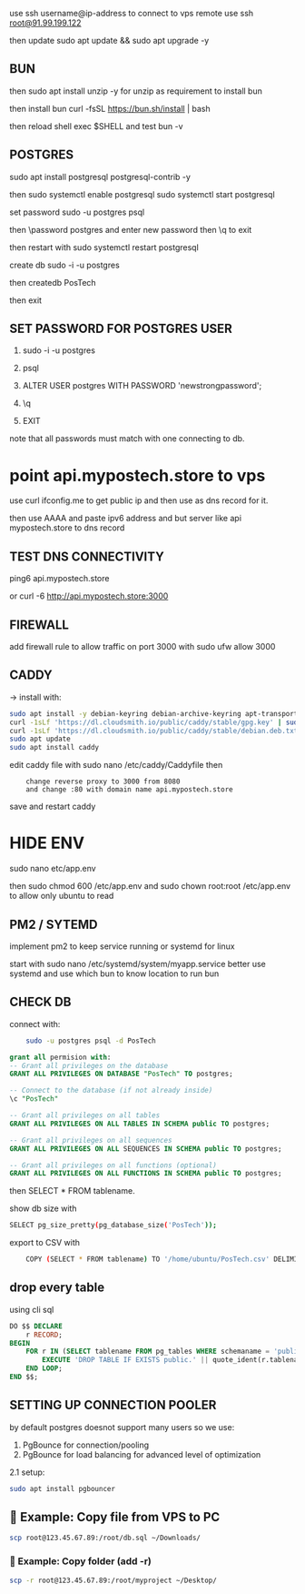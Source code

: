 use ssh username@ip-address to connect to vps remote use ssh root@91.99.199.122

then update sudo apt update && sudo apt upgrade -y

## BUN

then sudo apt install unzip -y for unzip as requirement to install bun

then install bun curl -fsSL https://bun.sh/install | bash

then reload shell exec $SHELL and test bun -v 

## POSTGRES
sudo apt install postgresql postgresql-contrib -y

then sudo systemctl enable postgresql
sudo systemctl start postgresql

set password sudo -u postgres psql

then \password postgres and enter new password then \q to exit

then restart with sudo systemctl restart postgresql

create db sudo -i -u postgres

then createdb PosTech

then exit

## SET PASSWORD FOR POSTGRES USER
1. sudo -i -u postgres

2. psql

3. ALTER USER postgres WITH PASSWORD 'newstrongpassword';

4. \q
5. EXIT

note that all passwords must match with one connecting to db.


# point api.mypostech.store to vps
use curl ifconfig.me to get public ip and then use as dns record for it.

then use AAAA and paste ipv6 address and but server like api mypostech.store to dns record 

## TEST DNS CONNECTIVITY

ping6 api.mypostech.store

or curl -6 http://api.mypostech.store:3000

## FIREWALL
add firewall rule to allow traffic on port 3000 with sudo ufw allow 3000  

## CADDY
-> install with:
```BASH
sudo apt install -y debian-keyring debian-archive-keyring apt-transport-https curl
curl -1sLf 'https://dl.cloudsmith.io/public/caddy/stable/gpg.key' | sudo gpg --dearmor -o /usr/share/keyrings/caddy-stable-archive-keyring.gpg
curl -1sLf 'https://dl.cloudsmith.io/public/caddy/stable/debian.deb.txt' | sudo tee /etc/apt/sources.list.d/caddy-stable.list
sudo apt update
sudo apt install caddy
```

edit caddy file with sudo nano /etc/caddy/Caddyfile then

```CADDYFILE
    change reverse proxy to 3000 from 8080
    and change :80 with domain name api.mypostech.store
```
save and restart caddy

# HIDE ENV
sudo nano etc/app.env

then sudo chmod 600 /etc/app.env and sudo chown root:root /etc/app.env to allow only ubuntu to read

## PM2 / SYTEMD
implement pm2 to keep service running or systemd for linux

start with sudo nano /etc/systemd/system/myapp.service
better use systemd and use which bun to know location to run bun

## CHECK DB
connect with:

```bash
    sudo -u postgres psql -d PosTech
```
```sql
grant all permision with: 
-- Grant all privileges on the database
GRANT ALL PRIVILEGES ON DATABASE "PosTech" TO postgres;

-- Connect to the database (if not already inside)
\c "PosTech"

-- Grant all privileges on all tables
GRANT ALL PRIVILEGES ON ALL TABLES IN SCHEMA public TO postgres;

-- Grant all privileges on all sequences
GRANT ALL PRIVILEGES ON ALL SEQUENCES IN SCHEMA public TO postgres;

-- Grant all privileges on all functions (optional)
GRANT ALL PRIVILEGES ON ALL FUNCTIONS IN SCHEMA public TO postgres;
```
then SELECT * FROM tablename.

show db size with  
```bash 
SELECT pg_size_pretty(pg_database_size('PosTech'));
```

export to CSV with 

```bash
    COPY (SELECT * FROM tablename) TO '/home/ubuntu/PosTech.csv' DELIMITER ',' CSV HEADER;
```

## drop every table 
using cli sql 
```sql
DO $$ DECLARE
    r RECORD;
BEGIN
    FOR r IN (SELECT tablename FROM pg_tables WHERE schemaname = 'public') LOOP
        EXECUTE 'DROP TABLE IF EXISTS public.' || quote_ident(r.tablename) || ' CASCADE';
    END LOOP;
END $$;
```

## SETTING UP CONNECTION POOLER 
by default postgres doesnot support many users so we use:
1. PgBounce for connection/pooling
2. PgBounce for load balancing for advanced level of optimization

2.1 setup:
```bash
sudo apt install pgbouncer
```

## 📁 Example: Copy file from VPS to PC
```bash
scp root@123.45.67.89:/root/db.sql ~/Downloads/
```
### 📁 Example: Copy folder (add -r)
```bash
scp -r root@123.45.67.89:/root/myproject ~/Desktop/
```
